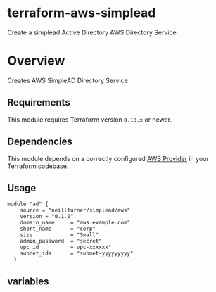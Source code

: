 # terraform-aws-simplead
Create a simplead Active Directory AWS Directory Service

# Overview

Creates AWS SimpleAD Directory Service

## Requirements

This module requires Terraform version `0.10.x` or newer.

## Dependencies

This module depends on a correctly configured [AWS Provider](https://www.terraform.io/docs/providers/aws/index.html) in your Terraform codebase.

## Usage

```
module "ad" {
    source = "neillturner/simplead/aws"
    version = "0.1.0"
    domain_name     = "aws.example.com"
    short_name      = "corp"
    size            = "Small"
    admin_password  = "secret"
    vpc_id          = vpc-xxxxxx"
    subnet_ids      = "subnet-yyyyyyyyy"
  }
```
## variables
